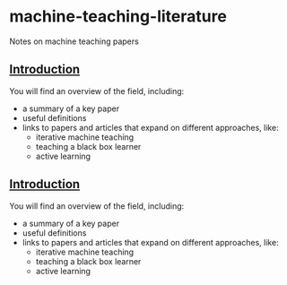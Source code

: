 # machine-teaching-literature
Notes on machine teaching papers

## [Introduction](https://github.com/simon-benigeri/machine-teaching-literature/tree/main/introduction)

You will find an overview of the field, including:
- a summary of a key paper
- useful definitions
- links to papers and articles that expand on different approaches, like:
  - iterative machine teaching
  - teaching a black box learner
  - active learning 

## [Introduction](https://github.com/simon-benigeri/machine-teaching-literature/tree/main/introduction)

You will find an overview of the field, including:
- a summary of a key paper
- useful definitions
- links to papers and articles that expand on different approaches, like:
  - iterative machine teaching
  - teaching a black box learner
  - active learning 
